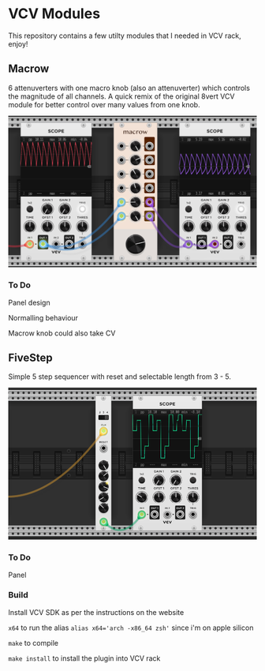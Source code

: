 # VCV Modules

This repository contains a few utilty modules that I needed in VCV rack, enjoy! 


## Macrow
6 attenuverters with one macro knob (also an attenuverter) which controls the magnitude of all channels. A quick remix of the original 8vert VCV module for better control over many values from one knob.


![Macrow](macrow.png)


### To Do

Panel design

Normalling behaviour

Macrow knob could also take CV


## FiveStep
Simple 5 step sequencer with reset and selectable length from 3 - 5.

![Macrow](fiveStep.png)

### To Do

Panel


### Build

Install VCV SDK as per the instructions on the website

```x64``` to run the alias ```alias x64='arch -x86_64 zsh'``` since i'm on apple silicon

```make``` to compile

```make install``` to install the plugin into VCV rack